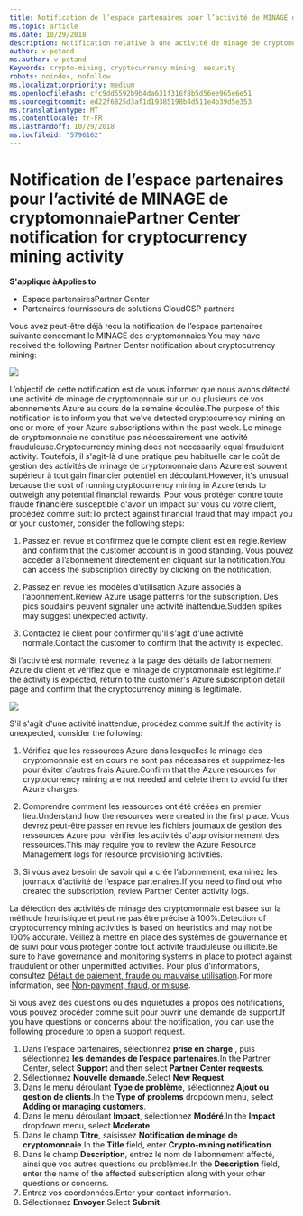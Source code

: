 ```yaml
---
title: Notification de l’espace partenaires pour l’activité de MINAGE de cryptomonnaie | L’espace partenaires
ms.topic: article
ms.date: 10/29/2018
description: Notification relative à une activité de minage de cryptomonnaie en cours.
author: v-petand
ms.author: v-petand
Keywords: crypto-mining, cryptocurrency mining, security
robots: noindex, nofollow
ms.localizationpriority: medium
ms.openlocfilehash: cfc9dd5592b9b4da631f316f8b5d56ee965e6e51
ms.sourcegitcommit: ed22f6825d3af1d19385198b4d511e4b39d5e353
ms.translationtype: MT
ms.contentlocale: fr-FR
ms.lasthandoff: 10/29/2018
ms.locfileid: "5796162"
---
```

# <a name="partner-center-notification-for-cryptocurrency-mining-activity"></a><span data-ttu-id="652f5-103">Notification de l’espace partenaires pour l’activité de MINAGE de cryptomonnaie</span><span class="sxs-lookup"><span data-stu-id="652f5-103">Partner Center notification for cryptocurrency mining activity</span></span>

**<span data-ttu-id="652f5-104">S'applique à</span><span class="sxs-lookup"><span data-stu-id="652f5-104">Applies to</span></span>**

-  <span data-ttu-id="652f5-105">Espace partenaires</span><span class="sxs-lookup"><span data-stu-id="652f5-105">Partner Center</span></span>
-  <span data-ttu-id="652f5-106">Partenaires fournisseurs de solutions Cloud</span><span class="sxs-lookup"><span data-stu-id="652f5-106">CSP partners</span></span>

<span data-ttu-id="652f5-107">Vous avez peut-être déjà reçu la notification de l’espace partenaires suivante concernant le MINAGE des cryptomonnaies:</span><span class="sxs-lookup"><span data-stu-id="652f5-107">You may have received the following Partner Center notification about cryptocurrency mining:</span></span>
 
![](images/crypto1.png)

<span data-ttu-id="652f5-108">L’objectif de cette notification est de vous informer que nous avons détecté une activité de minage de cryptomonnaie sur un ou plusieurs de vos abonnements Azure au cours de la semaine écoulée.</span><span class="sxs-lookup"><span data-stu-id="652f5-108">The purpose of this notification is to inform you that we've detected cryptocurrency mining on one or more of your Azure subscriptions within the past week.</span></span> <span data-ttu-id="652f5-109">Le minage de cryptomonnaie ne constitue pas nécessairement une activité frauduleuse.</span><span class="sxs-lookup"><span data-stu-id="652f5-109">Cryptocurrency mining does not necessarily equal fraudulent activity.</span></span> <span data-ttu-id="652f5-110">Toutefois, il s'agit-là d'une pratique peu habituelle car le coût de gestion des activités de minage de cryptomonnaie dans Azure est souvent supérieur à tout gain financier potentiel en découlant.</span><span class="sxs-lookup"><span data-stu-id="652f5-110">However, it's unusual because the cost of running cryptocurrency mining in Azure tends to outweigh any potential financial rewards.</span></span> <span data-ttu-id="652f5-111">Pour vous protéger contre toute fraude financière susceptible d'avoir un impact sur vous ou votre client, procédez comme suit:</span><span class="sxs-lookup"><span data-stu-id="652f5-111">To protect against financial fraud that may impact you or your customer, consider the following steps:</span></span>

1.  <span data-ttu-id="652f5-112">Passez en revue et confirmez que le compte client est en règle.</span><span class="sxs-lookup"><span data-stu-id="652f5-112">Review and confirm that the customer account is in good standing.</span></span> <span data-ttu-id="652f5-113">Vous pouvez accéder à l’abonnement directement en cliquant sur la notification.</span><span class="sxs-lookup"><span data-stu-id="652f5-113">You can access the subscription directly by clicking on the notification.</span></span>

2.  <span data-ttu-id="652f5-114">Passez en revue les modèles d’utilisation Azure associés à l’abonnement.</span><span class="sxs-lookup"><span data-stu-id="652f5-114">Review Azure usage patterns for the subscription.</span></span> <span data-ttu-id="652f5-115">Des pics soudains peuvent signaler une activité inattendue.</span><span class="sxs-lookup"><span data-stu-id="652f5-115">Sudden spikes may suggest unexpected activity.</span></span>

3.  <span data-ttu-id="652f5-116">Contactez le client pour confirmer qu'il s'agit d'une activité normale.</span><span class="sxs-lookup"><span data-stu-id="652f5-116">Contact the customer to confirm that the activity is expected.</span></span>

<span data-ttu-id="652f5-117">Si l’activité est normale, revenez à la page des détails de l’abonnement Azure du client et vérifiez que le minage de cryptomonnaie est légitime.</span><span class="sxs-lookup"><span data-stu-id="652f5-117">If the activity is expected, return to the customer's Azure subscription detail page and confirm that the cryptocurrency mining is legitimate.</span></span> 


![](images/crypto2.png)

<span data-ttu-id="652f5-118">S'il s'agit d'une activité inattendue, procédez comme suit:</span><span class="sxs-lookup"><span data-stu-id="652f5-118">If the activity is unexpected, consider the following:</span></span>

1.  <span data-ttu-id="652f5-119">Vérifiez que les ressources Azure dans lesquelles le minage des cryptomonnaie est en cours ne sont pas nécessaires et supprimez-les pour éviter d’autres frais Azure.</span><span class="sxs-lookup"><span data-stu-id="652f5-119">Confirm that the Azure resources for cryptocurrency mining are not needed and delete them to avoid further Azure charges.</span></span>

2.  <span data-ttu-id="652f5-120">Comprendre comment les ressources ont été créées en premier lieu.</span><span class="sxs-lookup"><span data-stu-id="652f5-120">Understand how the resources were created in the first place.</span></span> <span data-ttu-id="652f5-121">Vous devrez peut-être passer en revue les fichiers journaux de gestion des ressources Azure pour vérifier les activités d'approvisionnement des ressources.</span><span class="sxs-lookup"><span data-stu-id="652f5-121">This may require you to review the Azure Resource Management logs for resource provisioning activities.</span></span>

3.  <span data-ttu-id="652f5-122">Si vous avez besoin de savoir qui a créé l’abonnement, examinez les journaux d’activité de l’espace partenaires.</span><span class="sxs-lookup"><span data-stu-id="652f5-122">If you need to find out who created the subscription, review Partner Center activity logs.</span></span>

<span data-ttu-id="652f5-123">La détection des activités de minage des cryptomonnaie est basée sur la méthode heuristique et peut ne pas être précise à 100%.</span><span class="sxs-lookup"><span data-stu-id="652f5-123">Detection of cryptocurrency mining activities is based on heuristics and may not be 100% accurate.</span></span> <span data-ttu-id="652f5-124">Veillez à mettre en place des systèmes de gouvernance et de suivi pour vous protéger contre tout activité frauduleuse ou illicite.</span><span class="sxs-lookup"><span data-stu-id="652f5-124">Be sure to have governance and monitoring systems in place to protect against fraudulent or other unpermitted activities.</span></span> <span data-ttu-id="652f5-125">Pour plus d’informations, consultez [Défaut de paiement, fraude ou mauvaise utilisation](https://docs.microsoft.com/partner-center/non-payment--fraud--or-misuse).</span><span class="sxs-lookup"><span data-stu-id="652f5-125">For more information, see [Non-payment, fraud, or misuse](https://docs.microsoft.com/partner-center/non-payment--fraud--or-misuse).</span></span>

<span data-ttu-id="652f5-126">Si vous avez des questions ou des inquiétudes à propos des notifications, vous pouvez procéder comme suit pour ouvrir une demande de support.</span><span class="sxs-lookup"><span data-stu-id="652f5-126">If you have questions or concerns about the notification, you can use the following procedure to open a support request.</span></span>

1.  <span data-ttu-id="652f5-127">Dans l’espace partenaires, sélectionnez **prise en charge** , puis sélectionnez **les demandes de l’espace partenaires**.</span><span class="sxs-lookup"><span data-stu-id="652f5-127">In the Partner Center, select **Support** and then select **Partner Center requests**.</span></span>
3.  <span data-ttu-id="652f5-128">Sélectionnez **Nouvelle demande**.</span><span class="sxs-lookup"><span data-stu-id="652f5-128">Select **New Request**.</span></span> 
4.  <span data-ttu-id="652f5-129">Dans le menu déroulant **Type de problème**, sélectionnez **Ajout ou gestion de clients**.</span><span class="sxs-lookup"><span data-stu-id="652f5-129">In the **Type of problems** dropdown menu, select **Adding or managing customers**.</span></span>
5.  <span data-ttu-id="652f5-130">Dans le menu déroulant **Impact**, sélectionnez **Modéré**.</span><span class="sxs-lookup"><span data-stu-id="652f5-130">In the **Impact** dropdown menu, select **Moderate**.</span></span>
6.  <span data-ttu-id="652f5-131">Dans le champ **Titre**, saisissez **Notification de minage de cryptomonnaie**.</span><span class="sxs-lookup"><span data-stu-id="652f5-131">In the **Title** field, enter **Crypto-mining notification**.</span></span>
7.  <span data-ttu-id="652f5-132">Dans le champ **Description**, entrez le nom de l’abonnement affecté, ainsi que vos autres questions ou problèmes.</span><span class="sxs-lookup"><span data-stu-id="652f5-132">In the **Description** field, enter the name of the affected subscription along with your other questions or concerns.</span></span> 
8.  <span data-ttu-id="652f5-133">Entrez vos coordonnées.</span><span class="sxs-lookup"><span data-stu-id="652f5-133">Enter your contact information.</span></span>
9.  <span data-ttu-id="652f5-134">Sélectionnez **Envoyer**.</span><span class="sxs-lookup"><span data-stu-id="652f5-134">Select **Submit**.</span></span>



